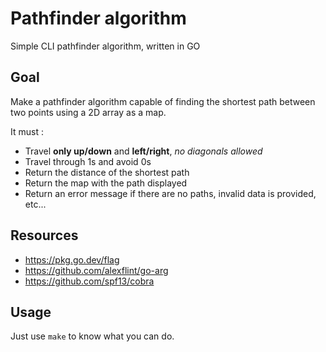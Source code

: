 # Pathfinder algorithm

Simple CLI pathfinder algorithm, written in GO

## Goal

Make a pathfinder algorithm capable of finding the shortest path between two points using a 2D array as a map.

It must :

- Travel **only up/down** and **left/right**, _no diagonals allowed_
- Travel through 1s and avoid 0s
- Return the distance of the shortest path
- Return the map with the path displayed
- Return an error message if there are no paths, invalid data is provided, etc...

## Resources

- https://pkg.go.dev/flag
- https://github.com/alexflint/go-arg
- https://github.com/spf13/cobra

## Usage

Just use `make` to know what you can do.
